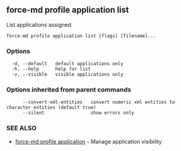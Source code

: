 ## force-md profile application list

List applications assigned

```
force-md profile application list [flags] [filename]...
```

### Options

```
  -d, --default   default applications only
  -h, --help      help for list
  -v, --visible   visible applications only
```

### Options inherited from parent commands

```
      --convert-xml-entities   convert numeric xml entities to character entities (default true)
      --silent                 show errors only
```

### SEE ALSO

* [force-md profile application](force-md_profile_application.md)	 - Manage application visibility

